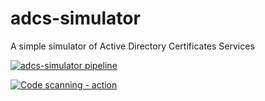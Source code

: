 # adcs-simulator
A simple simulator of Active Directory Certificates Services



[![adcs-simulator pipeline](https://github.com/djkormo/adcs-simulator/actions/workflows/adcs-simulator.yaml/badge.svg)](https://github.com/djkormo/adcs-simulator/actions/workflows/adcs-simulator.yaml)


[![Code scanning - action](https://github.com/djkormo/adcs-simulator/actions/workflows/codeql.yaml/badge.svg)](https://github.com/djkormo/adcs-simulator/actions/workflows/codeql.yaml)




